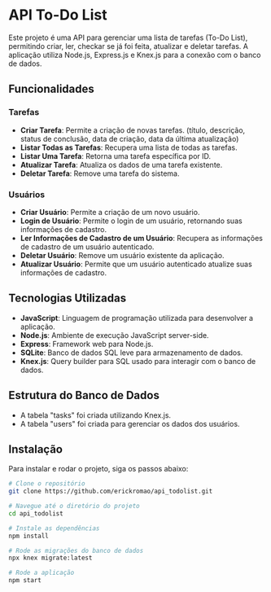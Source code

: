 # API To-Do List

Este projeto é uma API para gerenciar uma lista de tarefas (To-Do List), permitindo criar, ler, checkar se já foi feita, atualizar e deletar tarefas. A aplicação utiliza Node.js, Express.js e Knex.js para a conexão com o banco de dados.

## Funcionalidades

### Tarefas
* **Criar Tarefa**: Permite a criação de novas tarefas. (título, descrição, status de conclusão, data de criação, data da última atualização)
* **Listar Todas as Tarefas**: Recupera uma lista de todas as tarefas.
* **Listar Uma Tarefa**: Retorna uma tarefa específica por ID.
* **Atualizar Tarefa**: Atualiza os dados de uma tarefa existente.
* **Deletar Tarefa**: Remove uma tarefa do sistema.

### Usuários
* **Criar Usuário**: Permite a criação de um novo usuário.
* **Login de Usuário**: Permite o login de um usuário, retornando suas informações de cadastro.
* **Ler Informações de Cadastro de um Usuário**: Recupera as informações de cadastro de um usuário autenticado.
* **Deletar Usuário**: Remove um usuário existente da aplicação.
* **Atualizar Usuário**: Permite que um usuário autenticado atualize suas informações de cadastro.

## Tecnologias Utilizadas

* **JavaScript**: Linguagem de programação utilizada para desenvolver a aplicação.
* **Node.js**: Ambiente de execução JavaScript server-side.
* **Express**: Framework web para Node.js.
* **SQLite**: Banco de dados SQL leve para armazenamento de dados.
* **Knex.js**: Query builder para SQL usado para interagir com o banco de dados.

## Estrutura do Banco de Dados

* A tabela "tasks" foi criada utilizando Knex.js.
* A tabela "users" foi criada para gerenciar os dados dos usuários.

## Instalação

Para instalar e rodar o projeto, siga os passos abaixo:

```sh
# Clone o repositório
git clone https://github.com/erickromao/api_todolist.git

# Navegue até o diretório do projeto
cd api_todolist

# Instale as dependências
npm install

# Rode as migrações do banco de dados
npx knex migrate:latest

# Rode a aplicação
npm start
